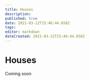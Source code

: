 ```yaml
---
title: Houses
description: 
published: true
date: 2021-03-12T15:46:44.658Z
tags: 
editor: markdown
dateCreated: 2021-03-12T15:46:44.658Z
---
```


# Houses
Coming soon